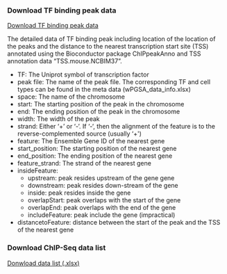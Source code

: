 ### Download TF binding peak data

[Download TF binding peak data](http://web.ims.riken.jp/en/paper_data/wPGSA_ChIPpeak_detailed_info.tar.bz2)

The detailed data of TF binding peak including location of the location of the peaks and the distance to the nearest transcription start site (TSS) annotated using the Bioconductor package ChIPpeakAnno and TSS annotation data “TSS.mouse.NCBIM37”.

- TF: The Uniprot symbol of transcription factor
- peak file: The name of the peak file. The corresponding TF and cell types can be found in the meta data (wPGSA_data_info.xlsx)
- space: The name of the chromosome
- start: The starting position of the peak in the chromosome
- end: The ending position of the peak in the chromosome
- width: The width of the peak
- strand: Either ‘+’ or ‘-‘. If ‘-‘, then the alignment of the feature is to the reverse-complemented source (usually ‘+')
- feature: The Ensemble Gene ID of the nearest gene
- start_position: The starting position of the nearest gene
- end_position: The ending position of the nearest gene
- feature_strand: The strand of the nearest gene
- insideFeature:
	- upstream: peak resides upstream of the gene gene
	- downstream: peak resides down-stream of the gene
	- inside: peak resides inside the gene
	- overlapStart: peak overlaps with the start of the gene
	- overlapEnd: peak overlaps with the end of the gene
	- includeFeature: peak include the gene (impractical)
- distancetoFeature: distance between the start of the peak and the TSS of the nearest gene

### Download ChIP-Seq data list

[Donwload data list (.xlsx)](/data/wPGSA_data_info.xlsx)
